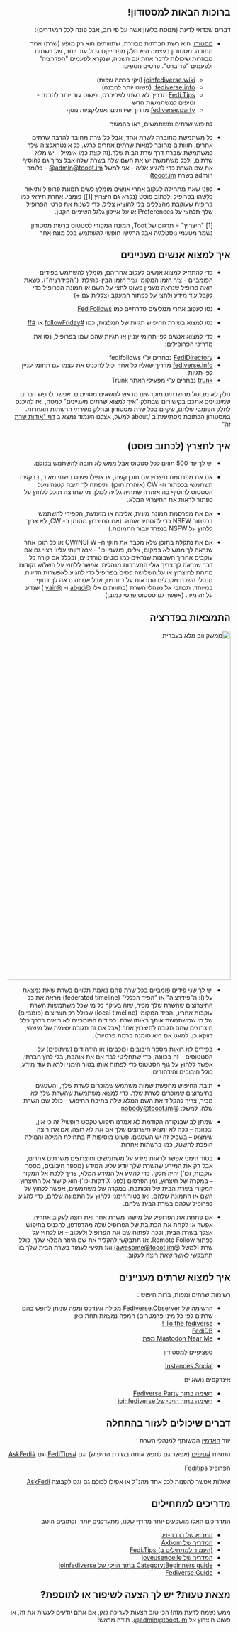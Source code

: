 <meta charset="utf-8">
<section dir="rtl">

# ברוכות הבאות למסטודון!


דברים שכדאי לדעת (מנוסח בלשון אשה על פי רוב, אבל פונה לכל המגדרים):
  

- [מסטודון](https://joinmastodon.org/) היא רשת חברתית מבוזרת, שתווותים הוא רק מופע (שרת) אחד מתוכה. מסטודון בעצמה היא חלק מפרוייקט גדול עוד יותר, של רשתות מבוזרות שיכולות לדבר אחת עם השניה, שנקרא לפעמים "הפדרציה" ולפעמים "פדיברס". פרטים נוספים:

  <ul dir="rtl">
    <li> <a href="https://joinfediverse.wiki/Main_Page/Fancy">joinfediverse.wiki</a> (ויקי בכמה שפות)</li>
    <li> <a href="https://fediverse.info/">fediverse.info </a>.(פשוט יותר להבנה) </li>
    <li> <a href="https://fedi.tips/">Fedi.Tips</a> מדריך לא רשמי לפדיברס, ופשוט עוד יותר להבנה - וטיפים למשתמשות חדש
    <li> <a href="https://fediverse.party">fediverse.party</a> מדריך שירותים ואפליקציות נוסף</li>
  </ul>
       
  לחיפוש שרתים ומשתמשים, ראו בהמשך


- כל משתמשת מחוברת לשרת אחד, אבל כל שרת מחובר להרבה שרתים אחרים. תווותים מחובר למאות שרתים אחרים כרגע. כל אינטראקציה שלך כמשתמשת עוברת דרך שרת הבית שלך.(זה קצת כמו אימייל - יש מלא שרתים, ולכל משתמשת יש את השם שלה בשרת שלה אבל צריך גם להוסיף את שם השרת כדי להגיע אליה - אני למשל
      <span dir="ltr">[@admin@tooot.im](https://tooot.im/@admin)</span> - כלומר admin בשרת [tooot.im](https://tooot.im))

- לפני שאת מתחילה לעקוב אחרי אנשים מומלץ לשים תמונת פרופיל ותיאור כלשהו  בפרופיל ולכתוב פוסט (נקרא גם חיצרוץ [1]) פומבי. אחרת תיראי כמו קריפית שעוקבת מהצללים בלי להוציא צליל. כדי לשנות את פרטי הפרופיל שלך תלחצי על Preferences או על אייקון גלגל השיניים הקטן.
   

  [1] "חיצרוץ" = תרגום של Toot, המונח המקורי לסטטוס ברשת מסטודון. נשמר מטעמי נוסטלגיה אבל הרגישו חופשי להשתמש בכל מונח אחר
  

## איך למצוא אנשים מעניינים  

 - כדי להתחיל למצוא אנשים לעקוב אחריהם, מומלץ להשתמש בפידים הפומביים - ציר הזמן המקומי וציר הזמן הבין-קהילתי ("הפידרציה"). כשאת רואה פרופיל שנראה מעניין פשוט לחצי על השם או תמונת הפרופיל כדי לקבל עוד מידע ולחצי על כפתור המעקב (צללית עם +)
  
  
 - נסו לעקוב אחרי ממליצים סדרתיים כמו  [FediFollows](https://tooot.im/web/@FediFollows@mastodon.online)
  
 - נסו למצוא בשורת החיפוש תגיות של המלצות, כמו
  [#followFriday](https://tooot.im/web/tags/followfriday) 
  או  [#ff](https://tooot.im/web/tags/ff)
    
- כדי למצוא אנשים לפי תחומי עניין או תגיות שהם שמו בפרופיל, נסו את מדריכי הפרופילים:

<ul dir="rtl">
  <li><a href="https://fedi.directory/">FediDirectory</a> נבחרים ע"י fedifollows</li>
  <li><a href="https://fediverse.info/explore/people">fediverse.info</a> מדריך שאליו כל אחד יכול להכניס את עצמו עם תחומי עניין לפי תגיות </li>
  <li><a href="https://communitywiki.org/trunk">trunk</a> נבחרים ע"י מפעילי האתר Trunk </li>
</ul>
 
  חלק לא מבוטל מהשרתים מוקדשים מראש לנושאים מסויימים. אפשר לחפש דברים שמעניינים אתכם בקישורים שבחלק "איך למצוא שרתים מעניינים" למטה, ואז להיכנס לחלק הפומבי שלהם, שקיים בכל שרת מסטודון ובחלק משרתי הרשתות האחרות. במסטודון הכתובת מסתיימת ב /about
 למשל, אצלנו העמוד נמצא ב [דף "אודות שרת זה"](https://tooot.im/about)


## איך לחצרץ (לכתוב פוסט) 

- יש לך עד 500 תווים לכל סטטוס אבל ממש לא חובה להשתמש בכולם.

- אם את מפרסמת חיצרוץ עם תוכן קשה, או אפילו פשוט נישתי מאוד, בבקשה תשתמשי בכפתור ה- CW (אזהרת תוכן). תיפתח לך תיבה קטנה מעל הסטטוס להוסיף בה אזהרה שתהיה גלויה לכולן. מי שתרצה תוכל ללחוץ על כפתור לראות את החיצרוץ המלא.

- אם את מפרסמת תמונה מינית, אלימה או מזעזעת, הקפידי להשתמש בכפתור NSFW כדי להסתיר אותה. (אם החיצרוץ מסומן ב- CW, לא צריך ללחוץ על NSFW בנפרד עבור התמונות.)

- אם את נתקלת בתוכן שלא מכבד את חוקי ה- CW/NSFW או כל תוכן אחר שנראה לך ממש לא במקום, אלים, פוגעני וכו' - אנא דווחי עליו! רצוי גם אם עוקבים אחריך חשבונות שנראים כמו בוטים טורדניים, ובכלל אם קורה כל דבר שנראה לך צריך אולי התערבות מנהלית. אפשר ללחוץ על השלוש נקודות מתחת לחיצרוץ או על השלושה פסים בפרופיל כדי להגיע לאפשרות הדיווח. מנהלי השרת מקבלים התראות על דיווחים, אבל אם זה נראה לך דחוף במיוחד, תכתבי אל מנהלי השרת (בתווותים אלו [@abgd](https://tooot.im/@abgd) ו- [@yair](https://tooot.im/@yair) ) שנדע על זה מיד. (אפשר גם סטטוס פרטי כמובן)


## התמצאות בפדרציה
<img align="center" width="787" alt="ממשק ווב מלא בעברית" src="https://user-images.githubusercontent.com/33288162/203162607-4d40ddf6-d556-4866-b203-c8e5546d2314.png">


- יש לך שני פידים פומביים בכל שרת (והם באמת תלויים בשרת שאת נמצאת עליו): ה"פידרציה" או "הפיד הכללי" (federated timeline) מראה את כל החיצרוצים שהשרת שלך מכיר, שזה בעיקר כל מי שכל משתמשות השרת עוקבות אחריו, והפיד המקומי (local timeline) שכולל רק חצרוצים (פומביים) של מי שמשתמשת איתך באותו שרת. בפידים הפומביים לא רואים בדרך כלל חיצרוצים שהם תגובה לחיצרוץ אחר (אבל אם זה תגובה עצמית של מישהי, דווקא כן, למעט אם היא סומנה ברמת פרטיות). 

- בפידים לא רואות מספר חיבובים (כוכבים) או הידהודים (שיתופים) על הסטטוסים – זה בכוונה, כדי שתחליטי לבד אם את אוהבת, בלי לחץ חברתי. אפשר ללחוץ על גוף הסטטוס כדי לפתוח אותו בטור הימני ולראות עוד מידע, כולל חיבובים והידהודים.

- תיבת החיפוש מחפשת שמות משתמש שמוכרים לשרת שלך, והשטגים בחיצרוצים שמוכרים לשרת שלך. כדי למצוא משתמשת שהשרת שלך לא מכיר, צריך להקליד את השם המלא שלה בתיבת החיפוש – כולל שם השרת שלה. למשל:
@nobody@tooot.im

- שמתן לב שבנקודה הקודמת לא אמרנו חיפוש טקסט חופשי? זה כי אין, ובכוונה – ככה לא ימצאו חיצרוצים שלך אם את לא רוצה. אם את רוצה שימצאו – בשביל זה יש השטגים. פשוט מוסיפות # בתחילת המילה והמילה הופכת להשטג, כמו ברשתות אחרות.

- בטור הימני אפשר לראות מידע על משתמשים וחיצרוצים משרתים אחרים, אבל רק את המידע שהשרת שלך יודע עליו. המידע (מספר חיבובים, מספר עוקבות, וכו') יהיה חלקי. כדי להגיע אל המידע המלא, צריך ללכת אל המקור – במקרה של חיצרוץ, זמן הפרסום (לפני X דקות וכו') הוא קישור אל החיצרוץ המקורי בשרת הבית של הכותבת. במקרה של משתמשים, אפשר ללחוץ על השם או התמונה שלהם, ואז בטור הימני ללחוץ על התמונה שלהם, כדי להגיע לפרופיל שלהם בשרת הבית שלהם. 

- אם פתחת את הפרופיל של מישהי משרת אחר ואת רוצה לעקוב אחריה, אפשר או לקחת את הכתובת של הפרופיל שלה מהדפדפן, להכניס בחיפוש אצלך בשרת הבית, וככה לפתוח שם את הפרופיל ולעקוב – או ללחוץ על כפתור Remote Follow. אז תתבקשי להקליד את שם היוזר המלא שלך, כולל שרת (למשל @awesome@tooot.im) ואז תגיעי לעמוד בשרת הבית שלך בו תתבקשי לאשר שאת רוצה לעקוב.

## איך למצוא שרתים מעניינים
רשימות שרתים ומפות, ברות חיפוש :
<ul>
  <li><a href="https://fediverse.observer/"> הרשימה של Fediverse.Observer</a> מכילה אינדקס ומפה שניתן לחפש בהם שרתים לפי כל מיני פרמטרים) המפה נמצאת תחת <a href="https://fediverse.observer/map"></a> כאן </li>
  <li><a href="https://www.fediverse.to/"> To the fediverse !</a></li>
  <li><a href="https://fedidb.org/network/">FediDB</a></li>
  <li><a href="https://umap.openstreetmap.fr/en/map/mastodon-near-me_828094#7/30.974/36.277">Mastodon Near Me מפת</a> </li>
<p>
<p>ספציפיים למסטודון
 <li>
  <a href="Server Directory : https://instances.social/"> Instances.Social</a> 
 </li> 
</ul>

אינדקסים נושאיים
<ul>
  <li><a href="https://fediverse.party/en/portal/servers/"> רשימה בתוך Fediverse Party </a>
  </li>
  <li><a href="https://joinfediverse.wiki/Local_instances/"> רשימה בתוך הויקי של joinfediverse</a>

  </li>
</ul>

## דברים שיכולים לעזור בהתחלה

יוזר [האדמין](https://tooot.im/@admin) המשותף למנהלי השרת

התגיות [#טיפים](https://tooot.im/web/tags/%D7%98%D7%99%D7%A4%D7%99%D7%9D) (אפשר גם לחפש אותה בשורת החיפוש) וגם [#FediTips](https://tooot.im/web/tags/feditips) וגם [#AskFedi](https://tooot.im/web/tags/askfedi)
  
הפרופיל [Feditips](https://tooot.im/web/@FediTips@bungle.online)
  
שאלות אפשר להפנות לכל אחד מהנ"ל או אפילו לכולם גם וגם לקבוצה [AskFedi](@askfedi@a.gup.pe) 
    

## מדריכים למתחילים 
  
  המדריכים האלו מושקעים יותר מהדף שלנו, מתעדכנים יותר, וכתובים היטב
<ul>
  <li><a href="https://internet-israel.com/%d7%97%d7%93%d7%a9%d7%95%d7%aa-%d7%90%d7%99%d7%a0%d7%98%d7%a8%d7%a0%d7%98/%d7%9e%d7%a1%d7%98%d7%95%d7%93%d7%95%d7%9f-%d7%9e%d7%91%d7%95%d7%90/">המבוא של רן בר-זיק</a></li>
  <li><a href="https://axbom.com/mastodon-guide/"> המדריך של Axbom  </a></li>
  <li><a href="https://fedi.tips/mastodon-and-the-fediverse-beginners-start-here/">   (העמוד למתחילים ב) Fedi.Tips</a></li>
  <li><a href="https://github.com/joyeusenoelle/GuideToMastodon/"> המדריך של joyeusenoelle </a></li>
  <li><a href="https://joinfediverse.wiki/Category:Beginners_guide">Category:Beginners guide בתוך הויקי של joinfediverse</a></li>
<li><a href="https://fedi.guide/">Fediverse Guide</a>
  </li>
</ul>
  
## מצאת טעות? יש לך הצעה לשיפור או לתוספת?

ממש נשמח לדעת מזה! הכי טוב הצעות לעריכה כאן, אם אתם יודעים לעשות את זה, או פשוט חיצרוץ אל <span dir="ltr">[@admin@tooot.im](https://tooot.im/@admin)</span>. תודה מראש!

</section>
